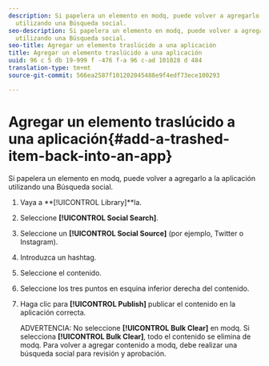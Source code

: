 ```yaml
---
description: Si papelera un elemento en modq, puede volver a agregarlo a la aplicación
  utilizando una Búsqueda social.
seo-description: Si papelera un elemento en modq, puede volver a agregarlo a la aplicación
  utilizando una Búsqueda social.
seo-title: Agregar un elemento traslúcido a una aplicación
title: Agregar un elemento traslúcido a una aplicación
uuid: 96 c 5 db 19-999 f -476 f-a 96 c-ad 101028 d 484
translation-type: tm+mt
source-git-commit: 566ea2587f101202045488e9f4edf73ece100293

---
```



# Agregar un elemento traslúcido a una aplicación{#add-a-trashed-item-back-into-an-app}

Si papelera un elemento en modq, puede volver a agregarlo a la aplicación utilizando una Búsqueda social.

1. Vaya a **[!UICONTROL Library]**la.
1. Seleccione **[!UICONTROL Social Search]**.
1. Seleccione un **[!UICONTROL Social Source]** (por ejemplo, Twitter o Instagram).
1. Introduzca un hashtag.
1. Seleccione el contenido.
1. Seleccione los tres puntos en esquina inferior derecha del contenido.
1. Haga clic para **[!UICONTROL Publish]** publicar el contenido en la aplicación correcta.

   ADVERTENCIA: No seleccione **[!UICONTROL Bulk Clear]** en modq. Si selecciona **[!UICONTROL Bulk Clear]**, todo el contenido se elimina de modq. Para volver a agregar contenido a modq, debe realizar una búsqueda social para revisión y aprobación.
